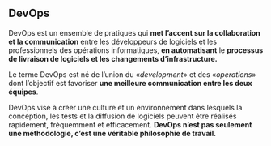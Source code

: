 

## DevOps

DevOps est un ensemble de pratiques qui **met l’accent sur la collaboration et la communication** entre les développeurs de logiciels et les professionnels des opérations informatiques, **en automatisant** le **processus de livraison de logiciels et les changements d’infrastructure.** 


Le terme DevOps est né de l’union du «_development_» et des «_operations_» dont l’objectif est favoriser **une meilleure communication entre les deux équipes**.

DevOps vise à créer une culture et un environnement dans lesquels la conception, les tests et la diffusion de logiciels peuvent être réalisés rapidement, fréquemment et efficacement. **DevOps n’est pas seulement une méthodologie, c’est une véritable philosophie de travail.**